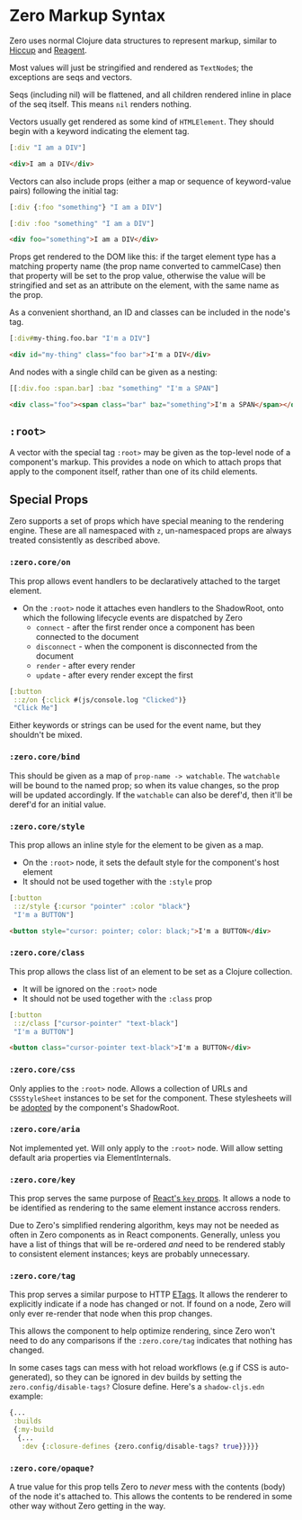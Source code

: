 # Zero Markup Syntax
Zero uses normal Clojure data structures to represent markup, similar to
[Hiccup](https://github.com/weavejester/hiccup) and
[Reagent](https://reagent-project.github.io/).

Most values will just be stringified and rendered as `TextNode`s; the exceptions
are seqs and vectors.

Seqs (including nil) will be flattened, and all children rendered inline in place
of the seq itself.  This means `nil` renders nothing.

Vectors usually get rendered as some kind of `HTMLElement`.  They should
begin with a keyword indicating the element tag.

```clojure
[:div "I am a DIV"]
```
```html
<div>I am a DIV</div>
```

Vectors can also include props (either a map or sequence of keyword-value pairs)
following the initial tag:

```clojure
[:div {:foo "something"} "I am a DIV"]
```
```clojure
[:div :foo "something" "I am a DIV"]
```
```html
<div foo="something">I am a DIV</div>
```

Props get rendered to the DOM like this: if the target element type has a matching
property name (the prop name converted to cammelCase) then that property will be
set to the prop value, otherwise the value will be stringified and set as an attribute
on the element, with the same name as the prop.

As a convenient shorthand, an ID and classes can be included in the node's tag.
```clojure
[:div#my-thing.foo.bar "I'm a DIV"]
```
```html
<div id="my-thing" class="foo bar">I'm a DIV</div>
```

And nodes with a single child can be given as a nesting:
```clojure
[[:div.foo :span.bar] :baz "something" "I'm a SPAN"]
```
```html
<div class="foo"><span class="bar" baz="something">I'm a SPAN</span></div>
```

## `:root>`
A vector with the special tag `:root>` may be given as the top-level node of a component's
markup.  This provides a node on which to attach props that apply to the component itself,
rather than one of its child elements.

## Special Props
Zero supports a set of props which have special meaning to the rendering
engine.  These are all namespaced with `z`, un-namespaced props are always treated
consistently as described above.

### `:zero.core/on`
This prop allows event handlers to be declaratively attached to the target element.
- On the `:root>` node it attaches even handlers to the ShadowRoot, onto which the
  following lifecycle events are dispatched by Zero
    + `connect` - after the first render once a component has been connected to the document
    + `disconnect` - when the component is disconnected from the document
    + `render` - after every render
    + `update` - after every render except the first
```clojure
[:button
 ::z/on {:click #(js/console.log "Clicked")}
 "Click Me"]
```

Either keywords or strings can be used for the event name, but they shouldn't be mixed.

### `:zero.core/bind`
This should be given as a map of `prop-name -> watchable`.  The `watchable` will
be bound to the named prop; so when its value changes, so the prop will be updated
accordingly.  If the `watchable` can also be deref'd, then it'll be deref'd for
an initial value.

### `:zero.core/style`
This prop allows an inline style for the element to be given as a map.
- On the `:root>` node, it sets the default style for the component's host element
- It should not be used together with the `:style` prop
```clojure
[:button
 ::z/style {:cursor "pointer" :color "black"}
 "I'm a BUTTON"]
```
```html
<button style="cursor: pointer; color: black;">I'm a BUTTON</div>
```

### `:zero.core/class`
This prop allows the class list of an element to be set as a Clojure collection.
- It will be ignored on the `:root>` node
- It should not be used together with the `:class` prop
```clojure
[:button
 ::z/class ["cursor-pointer" "text-black"]
 "I'm a BUTTON"]
```
```html
<button class="cursor-pointer text-black">I'm a BUTTON</div>
```

### `:zero.core/css`
Only applies to the `:root>` node.  Allows a collection of URLs
and `CSSStyleSheet` instances to be set for the component.  These
stylesheets will be
[adopted](https://developer.mozilla.org/en-US/docs/Web/API/Document/adoptedStyleSheets)
by the component's ShadowRoot.

### `:zero.core/aria`
Not implemented yet.  Will only apply to the `:root>` node.  Will allow setting default
aria properties via ElementInternals.

### `:zero.core/key`
This prop serves the same purpose of
[React's `key` props](https://developer.mozilla.org/en-US/docs/Web/API/Document/adoptedStyleSheets).
It allows a node to be identified as rendering to the same element instance accross renders.

Due to Zero's simplified rendering algorithm, keys may not be needed as often in Zero
components as in React components.  Generally, unless you have a list of things that
will be re-ordered _and_ need to be rendered stably to consistent element instances;
keys are probably unnecessary.

### `:zero.core/tag`
This prop serves a similar purpose to HTTP [ETags](https://developer.mozilla.org/en-US/docs/Web/HTTP/Headers/ETag).  It allows the renderer to explicitly indicate if a node has changed or not.  If found
on a node, Zero will only ever re-render that node when this prop changes.

This allows the component to help optimize rendering, since Zero won't need to do any comparisons
if the `:zero.core/tag` indicates that nothing has changed.

In some cases tags can mess with hot reload workflows (e.g if CSS is auto-generated),
so they can be ignored in dev builds by setting the `zero.config/disable-tags?` Closure
define.  Here's a `shadow-cljs.edn` example:
```clojure
{...
 :builds
 {:my-build
  {...
   :dev {:closure-defines {zero.config/disable-tags? true}}}}}
```

### `:zero.core/opaque?`
A true value for this prop tells Zero to _never_ mess with the contents (body) of the node it's attached to.
This allows the contents to be rendered in some other way without Zero getting in the way.